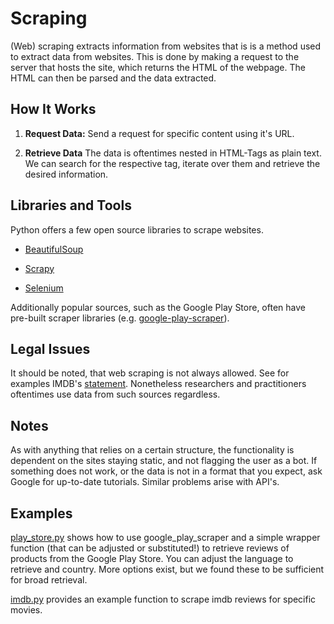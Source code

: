 # Scraping

(Web) scraping extracts information from websites that is 
is a method used to extract data from websites. This is done by making a request to the server that hosts the site, which returns the HTML of the webpage. The HTML can then be parsed and the data extracted.

## How It Works

1. **Request Data:** Send a request for specific content using it's URL.

2. **Retrieve Data** The data is oftentimes nested in HTML-Tags as plain text. We can search for the respective tag, iterate over them and retrieve the desired information.

## Libraries and Tools

Python offers a few open source libraries to scrape websites.

- [BeautifulSoup](https://www.crummy.com/software/BeautifulSoup/bs4/doc/) 

- [Scrapy](https://scrapy.org/)

- [Selenium](https://www.selenium.dev/)

Additionally popular sources, such as the Google Play Store, often have pre-built scraper libraries (e.g. [google-play-scraper](https://github.com/JoMingyu/google-play-scraper)).

## Legal Issues

It should be noted, that web scraping is not always allowed. See for examples IMDB's [statement](https://help.imdb.com/article/imdb/general-information/can-i-use-imdb-data-in-my-software/G5JTRESSHJBBHTGX?ref_=helpart_nav_18#). Nonetheless researchers and practitioners oftentimes use data from such sources regardless.

## Notes

As with anything that relies on a certain structure, the functionality is dependent on the sites staying static, and not flagging the user as a bot. If something does not work, or the data is not in a format that you expect, ask Google for up-to-date tutorials. Similar problems arise with API's.

## Examples

[play_store.py](play_store.py) shows how to use google_play_scraper and a simple wrapper function (that can be adjusted or substituted!) to retrieve reviews of products from the Google Play Store. You can adjust the language to retrieve and country. More options exist, but we found these to be sufficient for broad retrieval.

[imdb.py](imdb.py) provides an example function to scrape imdb reviews for specific movies.